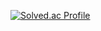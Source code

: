 [![Solved.ac Profile](http://mazassumnida.wtf/api/v2/generate_badge?boj=starbow)](https://solved.ac/starbow/)
